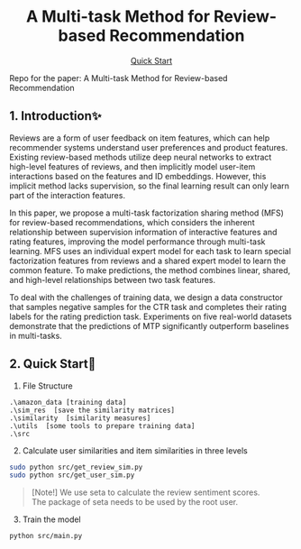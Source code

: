 <h1 align="center">
A Multi-task Method for Review-based Recommendation
</h1>

<p align="center">
  <a href="#2-quick-start🚀">Quick Start</a>
</p>

Repo for the paper: A Multi-task Method for Review-based Recommendation

## 1. Introduction✨

Reviews are a form of user feedback on item features, which can help recommender systems understand user preferences and product features. Existing review-based methods utilize deep neural networks to extract high-level features of reviews, and then implicitly model user-item interactions based on the features and ID embeddings. However, this implicit method lacks supervision, so the final learning result can only learn part of the interaction features. 

In this paper, we propose a multi-task factorization sharing method (MFS) for review-based recommendations, which considers the inherent relationship between supervision information of interactive features and rating features, improving the model performance through multi-task learning. MFS uses an individual expert model for each task to learn special factorization features from reviews and a shared expert model to learn the common feature. To make predictions, the method combines linear, shared, and high-level relationships between two task features. 

To deal with the challenges of training data, we design a data constructor that samples negative samples for the CTR task and completes their rating labels for the rating prediction task. Experiments on five real-world datasets demonstrate that the predictions of MTP significantly outperform baselines in multi-tasks.

## 2. Quick Start🚀

1. File Structure

```
.\amazon_data [training data]  
.\sim_res  [save the similarity matrices]  
.\similarity  [similarity measures]  
.\utils  [some tools to prepare training data]  
.\src  
```

2. Calculate user similarities and item similarities in three levels

```sh
sudo python src/get_review_sim.py  
sudo python src/get_user_sim.py
```

> [Note!] We use seta to calculate the review sentiment scores.  
> The package of seta needs to be used by the root user. 

3. Train the model

```sh
python src/main.py
```
